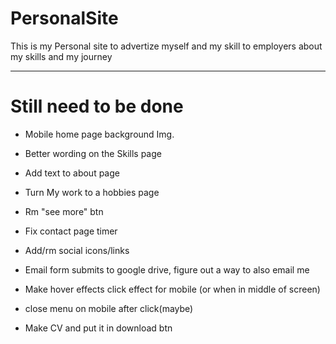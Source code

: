 # PersonalSite

This is my Personal site to advertize myself and my skill to employers about my skills and my journey

------
# Still need to be done

- Mobile home page background Img.

- Better wording on the Skills page

- Add text to about page
 
- Turn My work to a hobbies page
- Rm "see more" btn
- Fix contact page timer

- Add/rm social icons/links
- Email form submits to google drive, figure out a way to also email me

- Make hover effects click effect for mobile (or when in middle of screen)
- close menu on mobile after click(maybe) 

- Make CV and put it in download btn

